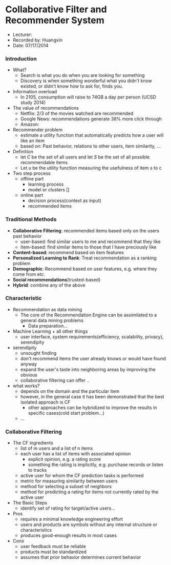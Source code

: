 Collaborative Filter and Recommender System
===========================================

* Lecturer: 
* Recorded by: Huangxin
* Date: 07/17/2014

### Introduction
- What?
	- Search is what you do when you are looking for something
	- Discovery is when something wonderful what you didn't know existed, or didn't know how to ask for, finds you.
- Information overload
	- In 2105, consumption will raise to 74GB a day per person (UCSD study 2014)
- The value of recommendations
	- Netflix: 2/3 of the movies watched are recommended
	- Google News: recommendations generate 38% more click through
	- Amazon: 
- Recommender problem
	- estimate a utility function that automatically predicts how a user will like an item
	- based on: Past behavior, relations to other users, item similarity, ...
- Definition
	- let *C* be the set of all users and let *S* be the set of all possible recommendable items
	- Let *u* be the utility function measuring the usefulness of item s to c
- Two step process
	- offline part 
		- learning process
		- model or clusters []
	- online part 
		- decision process(context as input)
		- recommended items
		
### Traditional Methods
- **Collaborative Filtering**: recommended items based only on the users past behavior
	- user-based: find similar users to me and recommend that they like
	- item-based: find similar items to those that I have preciously like
- **Content-based**: recommend based on item features
- **Personalized Learning to Rank**: Treat recommendation as a ranking problem
- **Demographic**: Recommend based on user features, e.g. where they come from etc.
- **Social recommendations**(trusted-based)
- **Hybrid**: combine any of the above

### Characteristic
- Recommendation as data mining
	- The core of the Recommendation Engine can be assimilated to a general data mining problems
		- Data preparation...
- Machine Learning + all other things
	- user interface, system requirements(efficiency, scalability, privacy), serendipity
- serendipity
	- unsought finding
	- don't recommend items the user already knows or would have found anyway
	- expand the user's taste into neighboring areas by improving the obvious
	- collaborative filtering can offer ..
- what works?
	- depends on the domain and the particular item
	- however, in the general case it has been demonstrated that the best isolated approach is CF
		- other approaches can be hybridized to improve the results in specific cases(cold start problem...)
	- ...

### Collaborative Filtering
- The CF ingredients
	- list of m users and a list of n items
	- each user has a list of items with associated opinion
		- explicit opinion, e.g. a rating score
		- something the rating is implicitly, e.g. purchase records or listen to tracks
	- active user for whom the CF prediction tasks is performed
	- metric for measuring similarity between users
	- method for selecting a subset of neighbors
	- method for predicting a rating for items not currently rated by the active user
- The Basic Steps
	- identify set of rating for target/active users...
- Pros
	- requires a minimal knowledge engineering effort
	- users and products are symbols without any internal structure or characteristics
	- produces good-enough results in most cases
- Cons
	- user feedback must be reliable
	- products must be standardized
	- assumes that prior behavior determines current behavior
	



### 